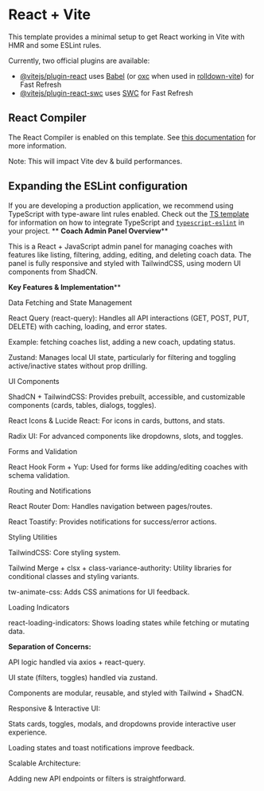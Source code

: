 # React + Vite

This template provides a minimal setup to get React working in Vite with HMR and some ESLint rules.

Currently, two official plugins are available:

- [@vitejs/plugin-react](https://github.com/vitejs/vite-plugin-react/blob/main/packages/plugin-react) uses [Babel](https://babeljs.io/) (or [oxc](https://oxc.rs) when used in [rolldown-vite](https://vite.dev/guide/rolldown)) for Fast Refresh
- [@vitejs/plugin-react-swc](https://github.com/vitejs/vite-plugin-react/blob/main/packages/plugin-react-swc) uses [SWC](https://swc.rs/) for Fast Refresh

## React Compiler

The React Compiler is enabled on this template. See [this documentation](https://react.dev/learn/react-compiler) for more information.

Note: This will impact Vite dev & build performances.

## Expanding the ESLint configuration

If you are developing a production application, we recommend using TypeScript with type-aware lint rules enabled. Check out the [TS template](https://github.com/vitejs/vite/tree/main/packages/create-vite/template-react-ts) for information on how to integrate TypeScript and [`typescript-eslint`](https://typescript-eslint.io) in your project.
**
**Coach Admin Panel Overview****

This is a React + JavaScript admin panel for managing coaches with features like listing, filtering, adding, editing, and deleting coach data. The panel is fully responsive and styled with TailwindCSS, using modern UI components from ShadCN.

**Key Features & Implementation****

Data Fetching and State Management

React Query (react-query): Handles all API interactions (GET, POST, PUT, DELETE) with caching, loading, and error states.

Example: fetching coaches list, adding a new coach, updating status.

Zustand: Manages local UI state, particularly for filtering and toggling active/inactive states without prop drilling.

UI Components

ShadCN + TailwindCSS: Provides prebuilt, accessible, and customizable components (cards, tables, dialogs, toggles).

React Icons & Lucide React: For icons in cards, buttons, and stats.

Radix UI: For advanced components like dropdowns, slots, and toggles.

Forms and Validation

React Hook Form + Yup: Used for forms like adding/editing coaches with schema validation.

Routing and Notifications

React Router Dom: Handles navigation between pages/routes.

React Toastify: Provides notifications for success/error actions.

Styling Utilities

TailwindCSS: Core styling system.

Tailwind Merge + clsx + class-variance-authority: Utility libraries for conditional classes and styling variants.

tw-animate-css: Adds CSS animations for UI feedback.

Loading Indicators

react-loading-indicators: Shows loading states while fetching or mutating data.

**Separation of Concerns:**

API logic handled via axios + react-query.

UI state (filters, toggles) handled via zustand.

Components are modular, reusable, and styled with Tailwind + ShadCN.

Responsive & Interactive UI:

Stats cards, toggles, modals, and dropdowns provide interactive user experience.

Loading states and toast notifications improve feedback.

Scalable Architecture:

Adding new API endpoints or filters is straightforward.
